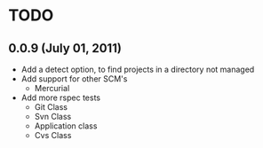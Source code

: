 # TODO

## 0.0.9 (July 01, 2011)
- Add a detect option, to find projects in a directory not managed
- Add support for other SCM's
	- Mercurial	
- Add more rspec tests		
	- Git Class
	- Svn Class
	- Application class
	- Cvs Class